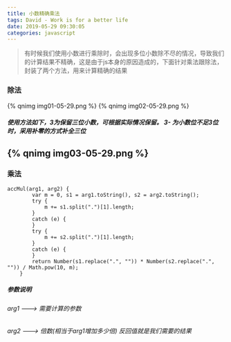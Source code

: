 ```yaml
---
title: 小数精确乘法
tags: David - Work is for a better life
date: 2019-05-29 09:30:05
categories: javascript
---
```

> 有时候我们使用小数进行乘除时，会出现多位小数除不尽的情况，导致我们的计算结果不精确，这是由于js本身的原因造成的，下面针对乘法跟除法，封装了两个方法，用来计算精确的结果
### 除法
{% qnimg img01-05-29.png %}
{% qnimg img02-05-29.png %}
##### 使用方法如下，3为保留三位小数，可根据实际情况保留。 3- 为小数位不足3位时，采用补零的方式补全三位 

{% qnimg img03-05-29.png %}
---
### 乘法
```
accMul(arg1, arg2) {
        var m = 0, s1 = arg1.toString(), s2 = arg2.toString();
        try {
            m += s1.split(".")[1].length;
        }
        catch (e) {
        }
        try {
            m += s2.split(".")[1].length;
        }
        catch (e) {
        }
        return Number(s1.replace(".", "")) * Number(s2.replace(".", "")) / Math.pow(10, m);
    }
```

##### 参数说明
###### arg1 ---> 需要计算的参数
###### arg2 ---> 倍数(相当于arg1增加多少倍)   反回值就是我们需要的结果


